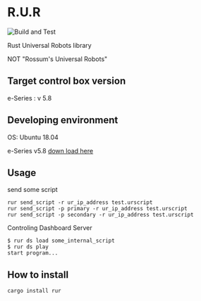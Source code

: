 # R.U.R

![Build and Test](https://github.com/akeboshi/rur/workflows/Build%20and%20Test/badge.svg)

Rust Universal Robots library

NOT "Rossum's Universal Robots"

## Target control box version

e-Series : v 5.8

## Developing environment

OS: Ubuntu 18.04

e-Series v5.8 [down load here](https://www.universal-robots.com/download/?option=69986#section41511)

## Usage

send some script

```shell
rur send_script -r ur_ip_address test.urscript
rur send_script -p primary -r ur_ip_address test.urscript
rur send_script -p secondary -r ur_ip_address test.urscript
```

Controling Dashboard Server

```shell
$ rur ds load some_internal_script
$ rur ds play
start program...
```

## How to install

```shell
cargo install rur
```
